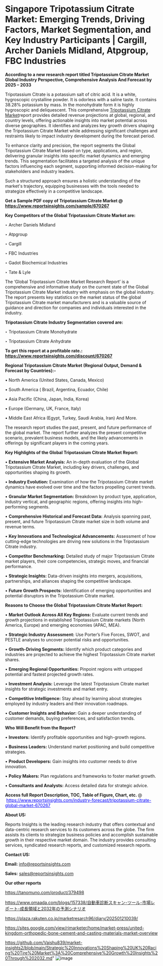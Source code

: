 # Singapore Tripotassium Citrate Market: Emerging Trends, Driving Factors, Market Segmentation, and Key Industry Participants | Cargill, Archer Daniels Midland, Atpgroup, FBC Industries

<strong>According to a new research report titled Tripotassium Citrate Market Global Industry Perspective, Comprehensive Analysis And Forecast by 2025 – 2033</strong>

Tripotassium Citrate is a potassium salt of citric acid. It is a white, hygroscopic crystalline powder. It is odorless with a saline taste. It contains 38.28% potassium by mass. In the monohydrate form it is highly hygroscopic and deliquescent. This comprehensive <a href=https://www.reportsinsights.com/sample/670267>Tripotassium Citrate Market</a>report provides detailed revenue projections at global, regional, and country levels, offering actionable insights into market potential across diverse geographies. It identifies and analyzes key growth drivers shaping the Tripotassium Citrate Market while addressing significant challenges and restraints likely to impact industry development during the forecast period.

To enhance clarity and precision, the report segments the Global Tripotassium Citrate Market based on type, applications, and region, delivering granular insights into specific market dynamics and emerging trends. This segmentation facilitates a targeted analysis of the unique factors influencing each segment, supporting informed decision-making for stakeholders and industry leaders.

Such a structured approach ensures a holistic understanding of the market's trajectory, equipping businesses with the tools needed to strategize effectively in a competitive landscape.

<strong>Get a Sample PDF copy of Tripotassium Citrate Market </strong><strong>@<a href=https://www.reportsinsights.com/sample/670267 style=color:#0000ff;> https://www.reportsinsights.com/sample/670267</a></strong></font>

<strong>Key Competitors of the Global Tripotassium Citrate Market are:</strong>

‣ Archer Daniels Midland

‣ Atpgroup

‣ Cargill

‣ FBC Industries

‣ Gadot Biochemical Industries

‣ Tate & Lyle

The ‘Global Tripotassium Citrate Market Research Report’ is a comprehensive and informative study on the current state of the Global Tripotassium Citrate Market industry with emphasis on the global industry. The report presents key statistics on the market status of the global Tripotassium Citrate market manufacturers and is a valuable source of guidance and direction for companies and individuals interested in the industry.

<strong>Tripotassium Citrate Industry Segmentation covered are:</strong>

‣ Tripotassium Citrate Monohydrate

‣ Tripotassium Citrate Anhydrate

<strong>To get this report at a profitable rate.: <a href=https://www.reportsinsights.com/discount/670267 style=color:#0000ff;>https://www.reportsinsights.com/discount/670267</a></strong></font>

<strong>Regional Tripotassium Citrate Market (Regional Output, Demand &amp; Forecast by Countries):-</strong>

• North America (United States, Canada, Mexico)

• South America ( Brazil, Argentina, Ecuador, Chile)

• Asia Pacific (China, Japan, India, Korea)

• Europe (Germany, UK, France, Italy)

• Middle East Africa (Egypt, Turkey, Saudi Arabia, Iran) And More.

The research report studies the past, present, and future performance of the global market. The report further analyzes the present competitive scenario, prevalent business models, and the likely advancements in offerings by significant players in the coming years.

<strong>Key Highlights of the Global Tripotassium Citrate Market Report:</strong>

• <strong>Extensive Market Analysis:</strong> An in-depth evaluation of the Global Tripotassium Citrate Market, including key drivers, challenges, and opportunities shaping its growth.

• <strong>Industry Evolution:</strong> Examination of how the Tripotassium Citrate market dynamics have evolved over time and the factors propelling current trends.

• <strong>Granular Market Segmentation:</strong> Breakdown by product type, application, industry vertical, and geographic regions, offering insights into high-performing segments.

• <strong>Comprehensive Historical and Forecast Data:</strong> Analysis spanning past, present, and future Tripotassium Citrate market size in both volume and revenue terms.

• <strong>Key Innovations and Technological Advancements:</strong> Assessment of how cutting-edge technologies are driving new solutions in the Tripotassium Citrate industry.

• <strong>Competitor Benchmarking:</strong> Detailed study of major Tripotassium Citrate market players, their core competencies, strategic moves, and financial performance.

• <strong>Strategic Insights:</strong> Data-driven insights into mergers, acquisitions, partnerships, and alliances shaping the competitive landscape.

• <strong>Future Growth Prospects:</strong> Identification of emerging opportunities and potential disruptors in the Tripotassium Citrate market.

<strong>Reasons to Choose the Global Tripotassium Citrate Market Report:</strong>

• <strong>Market Outlook Across All Key Regions:</strong> Evaluate current trends and growth projections in established Tripotassium Citrate markets (North America, Europe) and emerging economies (APAC, MEA).

• <strong>Strategic Industry Assessment:</strong> Use Porter’s Five Forces, SWOT, and PESTLE analyses to uncover potential risks and opportunities.

• <strong>Growth-Driving Segments:</strong> Identify which product categories and industries are projected to achieve the highest Tripotassium Citrate market shares.

• <strong>Emerging Regional Opportunities:</strong> Pinpoint regions with untapped potential and fastest projected growth rates.

• <strong>Investment Analysis:</strong> Leverage the latest Tripotassium Citrate market insights for strategic investments and market entry.

• <strong>Competitive Intelligence:</strong> Stay ahead by learning about strategies employed by industry leaders and their innovation roadmaps.

• <strong>Customer Insights and Behavior:</strong> Gain a deeper understanding of customer demands, buying preferences, and satisfaction trends.

<strong>Who Will Benefit from the Report?</strong>

• <strong>Investors:</strong> Identify profitable opportunities and high-growth regions.

• <strong>Business Leaders:</strong> Understand market positioning and build competitive strategies.

• <strong>Product Developers:</strong> Gain insights into customer needs to drive innovation.

• <strong>Policy Makers:</strong> Plan regulations and frameworks to foster market growth.

• <strong>Consultants and Analysts:</strong> Access detailed data for strategic advice.
</ul>
<strong>Access full Report Description, TOC, Table of Figure, Chart, etc. </strong>@  <a href=https://www.reportsinsights.com/industry-forecast/tripotassium-citrate-global-market-670267 style=color:#0000ff;>https://www.reportsinsights.com/industry-forecast/tripotassium-citrate-global-market-670267</a></font>

<strong><strong>About US</strong>:</strong>

Reports Insights is the leading research industry that offers contextual and data-centric research services to its customers across the globe. The firm assists its clients to strategize business policies and accomplish sustainable growth in their respective market domain. The industry provides consulting services, syndicated research reports, and customized research reports.

<strong>Contact US:</strong>

<p class=""""><b>Email:</b> <a href=mailto:info@reportsinsights.com>info@reportsinsights.com</a></p>
<p class=""""><b>Sales:</b> <a href=mailto:sales@reportsinsights.com>sales@reportsinsights.com</a></p>

<strong>Our other reports</strong>

<a href=https://tanomuno.com/product/379498>https://tanomuno.com/product/379498</a>

<a href=https://www.omaada.com/blogs/157338/自動車診断スキャン-ツール-市場レポート-成長領域と2032年の予測シナリオ>https://www.omaada.com/blogs/157338/自動車診断スキャン-ツール-市場レポート-成長領域と2032年の予測シナリオ</a>

<a href=https://plaza.rakuten.co.jp/marketresarch96/diary/202501210039/>https://plaza.rakuten.co.jp/marketresarch96/diary/202501210039/</a>

<a href=https://sites.google.com/view/rimarketer/home/market-press/united-kingdom-orthopedic-bone-cement-and-casting-materials-market-overview>https://sites.google.com/view/rimarketer/home/market-press/united-kingdom-orthopedic-bone-cement-and-casting-materials-market-overview</a>

<a href=https://github.com/Vaishu839/market-insights2/blob/main/Strategic%20Innovations%20Shaping%20UK%20Racing%20Tire%20Market%3A%20Comprehensive%20Growth%20Insights%20Through%202032.md>https://github.com/Vaishu839/market-insights2/blob/main/Strategic%20Innovations%20Shaping%20UK%20Racing%20Tire%20Market%3A%20Comprehensive%20Growth%20Insights%20Through%202032.md</a>"
![image](https://github.com/user-attachments/assets/7e121eb0-97b1-44fc-a6d8-1c7258a0b1f6)
